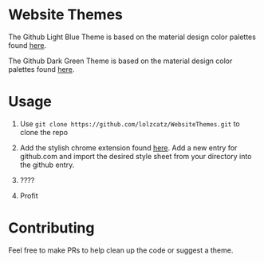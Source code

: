 Website Themes
================================
The Github Light Blue Theme is based on the material design color palettes found [here](https://material.google.com/style/color.html).

The Github Dark Green Theme is based on the material design color palettes found [here](https://material.google.com/style/color.html).

Usage
================================
1. Use `git clone https://github.com/lolzcatz/WebsiteThemes.git` to clone the repo

2. Add the stylish chrome extension found [here](https://chrome.google.com/webstore/detail/stylish/fjnbnpbmkenffdnngjfgmeleoegfcffe). Add a new entry for github.com and import the desired style sheet from your directory into the github entry.

3. ????

4. Profit

Contributing
================================
Feel free to make PRs to help clean up the code or suggest a theme.
